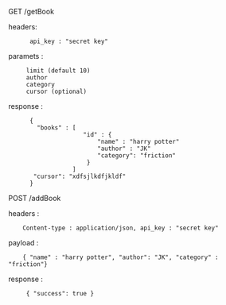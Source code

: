 
 GET /getBook
     
   headers:
    
          api_key : "secret key"

   paramets :
    
         limit (default 10)
         author
         category
         cursor (optional)

   response : 
    
          {
            "books" : [
                         "id" : {
                             "name" : "harry potter"
                             "author" : "JK"
                             "category": "friction"
                          }
                      ]
           "cursor": "xdfsjlkdfjkldf"
          }

POST /addBook
  
   headers : 
        
        Content-type : application/json, api_key : "secret key"
    
   payload :
         
        { "name" : "harry potter", "author": "JK", "category" : "friction"}

   response : 
   
         { "success": true }
